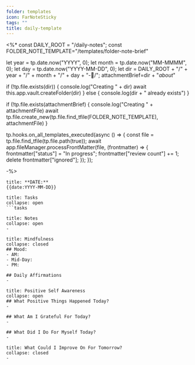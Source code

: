 ```yaml
---
folder: templates
icon: FarNoteSticky
tags: ""
title: daily-template
---
```


<%*
const DAILY_ROOT = "/daily-notes";
const FOLDER_NOTE_TEMPLATE="/templates/folder-note-brief"

let year = tp.date.now("YYYY", 0);
let month = tp.date.now("MM-MMMM", 0);
let day = tp.date.now("YYYY-MM-DD", 0);
let dir = DAILY_ROOT + "/" + year + "/" + month + "/" + day + "-📎/";
attachmentBrief=dir + "_about_"

if (!tp.file.exists(dir)) { 
	console.log("Creating " + dir)
	await this.app.vault.createFolder(dir)
} else {
	console.log(dir + " already exists")
}

if (!tp.file.exists(attachmentBrief) {
	console.log("Creating " + attachmentFile)
	await tp.file.create_new(tp.file.find_tfile(FOLDER_NOTE_TEMPLATE), attachmentFile)
}

tp.hooks.on_all_templates_executed(async () => {
  const file = tp.file.find_tfile(tp.file.path(true));
  await app.fileManager.processFrontMatter(file, (frontmatter) => {
    frontmatter["status"] = "In progress";
    frontmatter["review count"] += 1;
    delete frontmatter["ignored"];
  });
});

-%>

```ad-summary
title: **DATE:** 
{{date:YYYY-MM-DD}}

```
```ad-check
title: Tasks
collapse: open
```tasks
```
```ad-note
title: Notes
collapse: open
- 

```

```ad-important
title: Mindfulness
collapse: closed
## Mood:
- AM: 
- Mid-Day: 
- PM:

## Daily Affirmations
-
```
```ad-question
title: Positive Self Awareness
collapse: open
## What Positive Things Happened Today?
- 

## What Am I Grateful For Today?
- 

## What Did I Do For Myself Today?
- 
```
```ad-warning
title: What Could I Improve On For Tomorrow?
collapse: closed
- 

```